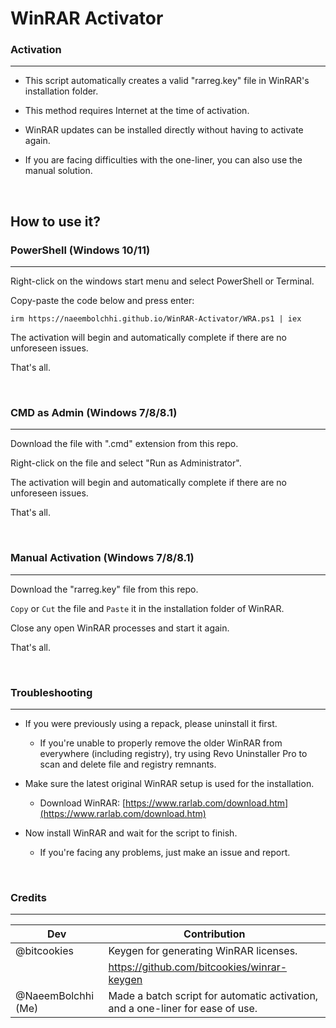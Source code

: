 #   WinRAR Activator

###   Activation

---

 - This script automatically creates a valid "rarreg.key" file in WinRAR's installation folder.

 - This method requires Internet at the time of activation.

 - WinRAR updates can be installed directly without having to activate again.

 - If you are facing difficulties with the one-liner, you can also use the manual solution.

<br>

##   How to use it?

###   PowerShell (Windows 10/11)

---

Right-click on the windows start menu and select PowerShell or Terminal.

Copy-paste the code below and press enter:

    irm https://naeembolchhi.github.io/WinRAR-Activator/WRA.ps1 | iex

The activation will begin and automatically complete if there are no unforeseen issues.

That's all.

<br>

###   CMD as Admin (Windows 7/8/8.1)

---

Download the file with ".cmd" extension from this repo.

Right-click on the file and select "Run as Administrator".

The activation will begin and automatically complete if there are no unforeseen issues.

That's all.

<br>

###   Manual Activation (Windows 7/8/8.1)

---

Download the "rarreg.key" file from this repo.

`Copy` or `Cut` the file and `Paste` it in the installation folder of WinRAR.

Close any open WinRAR processes and start it again.

That's all.

<br>

###   Troubleshooting

---

   - If you were previously using a repack, please uninstall it first.
     
     - If you're unable to properly remove the older WinRAR from everywhere (including registry), try using Revo Uninstaller Pro to scan and delete file and registry remnants.

   - Make sure the latest original WinRAR setup is used for the installation.
     
     - Download WinRAR: [https://www.rarlab.com/download.htm](https://www.rarlab.com/download.htm)

   - Now install WinRAR and wait for the script to finish.
   
     - If you're facing any problems, just make an issue and report.

<br>

###   Credits

---

| **Dev** | **Contribution** |
|---|---|
| @bitcookies | Keygen for generating WinRAR licenses. |
| | https://github.com/bitcookies/winrar-keygen |
| @NaeemBolchhi \(Me\) | Made a batch script for automatic activation, and a one-liner for ease of use. |
